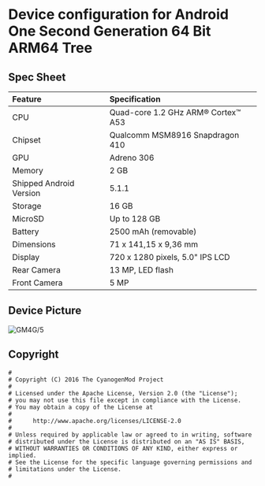# Device configuration for Android One Second Generation 64 Bit ARM64 Tree

## Spec Sheet

| Feature                 | Specification                     |
| :---------------------- | :-------------------------------- |
| CPU                     | Quad-core 1.2 GHz ARM® Cortex™ A53|
| Chipset                 | Qualcomm MSM8916 Snapdragon 410   |
| GPU                     | Adreno 306                        |
| Memory                  | 2 GB                              |
| Shipped Android Version | 5.1.1                             |
| Storage                 | 16 GB                             |
| MicroSD                 | Up to 128 GB                      |
| Battery                 | 2500 mAh (removable)              |
| Dimensions              | 71 x 141,15 x 9,36 mm             |
| Display                 | 720 x 1280 pixels, 5.0" IPS LCD   |
| Rear Camera             | 13 MP, LED flash                  |
| Front Camera            | 5 MP                              |

## Device Picture

![GM4G/5](http://s.4pda.to/YstumqO2cI57cw7o9jBDUMREsvGDbWqz0jTna7xTz2z1jqJHnONSI.jpg "GM4G/5")

## Copyright

```
#
# Copyright (C) 2016 The CyanogenMod Project
#
# Licensed under the Apache License, Version 2.0 (the "License");
# you may not use this file except in compliance with the License.
# You may obtain a copy of the License at
#
#      http://www.apache.org/licenses/LICENSE-2.0
#
# Unless required by applicable law or agreed to in writing, software
# distributed under the License is distributed on an "AS IS" BASIS,
# WITHOUT WARRANTIES OR CONDITIONS OF ANY KIND, either express or implied.
# See the License for the specific language governing permissions and
# limitations under the License.
#
